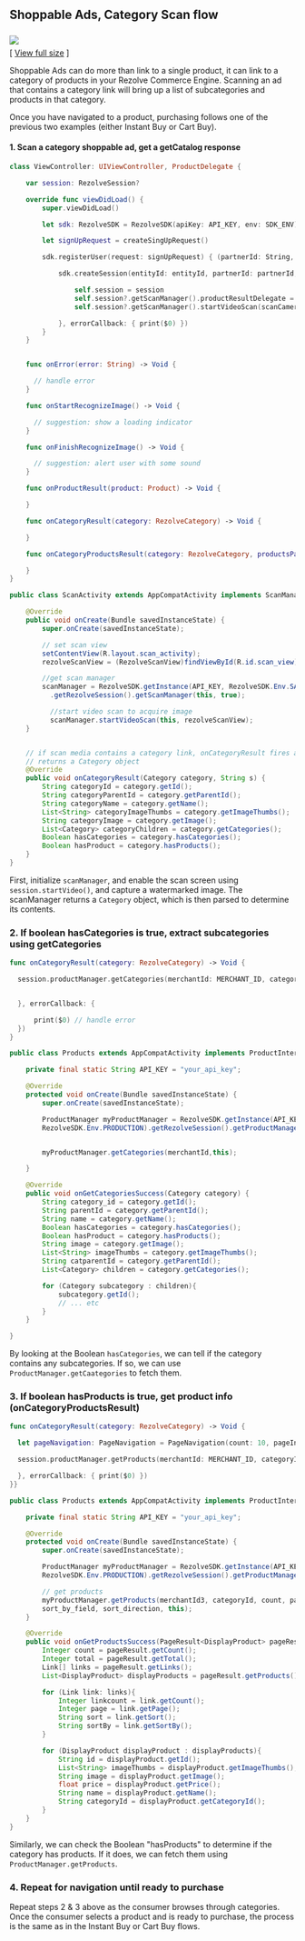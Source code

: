 

## Shoppable Ads, Category Scan flow



<img src="images/ShoppableAdFlowInstantBuy.png" style="margin:6px 0;"><br/>[ <a href="images/ShoppableAdFlowInstantBuy.png">View full size</a> ]

Shoppable Ads can do more than link to a single product, it can link to a category of products in your Rezolve Commerce Engine. Scanning an ad that contains a category link will bring up a list of subcategories and products in that category.

Once you have navigated to a product, purchasing follows one of the previous two examples (either Instant Buy or Cart Buy).



#### 1. Scan a category shoppable ad,  get a getCatalog response

```swift
class ViewController: UIViewController, ProductDelegate {

    var session: RezolveSession?

    override func viewDidLoad() {
        super.viewDidLoad()

        let sdk: RezolveSDK = RezolveSDK(apiKey: API_KEY, env: SDK_ENV)

        let signUpRequest = createSingUpRequest()

        sdk.registerUser(request: signUpRequest) { (partnerId: String, entityId: String) in

            sdk.createSession(entityId: entityId, partnerId: partnerId, device: signUpRequest.device, callback: { (session: RezolveSession) in

                self.session = session
                self.session?.getScanManager().productResultDelegate = self
                self.session?.getScanManager().startVideoScan(scanCameraView: self.view as! ScanCameraView)

            }, errorCallback: { print($0) })
        }
    }


    func onError(error: String) -> Void {

      // handle error
    }

    func onStartRecognizeImage() -> Void {

      // suggestion: show a loading indicator
    }

    func onFinishRecognizeImage() -> Void {

      // suggestion: alert user with some sound
    }

    func onProductResult(product: Product) -> Void {

    }

    func onCategoryResult(category: RezolveCategory) -> Void {

    }

    func onCategoryProductsResult(category: RezolveCategory, productsPage: PageResult<DisplayProduct>) -> Void {

    }
}
```

```java
public class ScanActivity extends AppCompatActivity implements ScanManagerInterface, View.OnClickListener {

    @Override
    public void onCreate(Bundle savedInstanceState) {
        super.onCreate(savedInstanceState);

        // set scan view
        setContentView(R.layout.scan_activity);
        rezolveScanView = (RezolveScanView)findViewById(R.id.scan_view);

        //get scan manager
        scanManager = RezolveSDK.getInstance(API_KEY, RezolveSDK.Env.SANDBOX)
          .getRezolveSession().getScanManager(this, true);

          //start video scan to acquire image
          scanManager.startVideoScan(this, rezolveScanView);
    }


    // if scan media contains a category link, onCategoryResult fires and
    // returns a Category object
    @Override
    public void onCategoryResult(Category category, String s) {
        String categoryId = category.getId();
        String categoryParentId = category.getParentId();
        String categoryName = category.getName();
        List<String> categoryImageThumbs = category.getImageThumbs();
        String categoryImage = category.getImage();
        List<Category> categoryChildren = category.getCategories();
        Boolean hasCategories = category.hasCategories();
        Boolean hasProduct = category.hasProducts();
    }
}

```

First, initialize `scanManager`, and enable the scan screen using `session.startVideo()`, and capture a watermarked image. The scanManager returns a `Category` object, which is then parsed to determine its contents.



### 2. If boolean hasCategories is true, extract subcategories using getCategories
``` swift
func onCategoryResult(category: RezolveCategory) -> Void {

  session.productManager.getCategories(merchantId: MERCHANT_ID, categoryId: category.id, callback: { category in


  }, errorCallback: {

      print($0) // handle error
  })
}
```
```java
public class Products extends AppCompatActivity implements ProductInterface {

    private final static String API_KEY = "your_api_key";

    @Override
    protected void onCreate(Bundle savedInstanceState) {
        super.onCreate(savedInstanceState);

        ProductManager myProductManager = RezolveSDK.getInstance(API_KEY,
        RezolveSDK.Env.PRODUCTION).getRezolveSession().getProductManager();


        myProductManager.getCategories(merchantId,this);

    }

    @Override
    public void onGetCategoriesSuccess(Category category) {
        String category_id = category.getId();
        String parentId = category.getParentId();
        String name = category.getName();
        Boolean hasCategories = category.hasCategories();
        Boolean hasProduct = category.hasProducts();
        String image = category.getImage();
        List<String> imageThumbs = category.getImageThumbs();
        String catparentId = category.getParentId();
        List<Category> children = category.getCategories();

        for (Category subcategory : children){
            subcategory.getId();
            // ... etc
        }
    }

}
```

By looking at the Boolean `hasCategories`, we can tell if the category contains any subcategories. If so, we can use `ProductManager.getCaategories` to fetch them.


### 3. If boolean hasProducts is true, get product info (onCategoryProductsResult)
``` swift
func onCategoryResult(category: RezolveCategory) -> Void {

  let pageNavigation: PageNavigation = PageNavigation(count: 10, pageIndex: 0, sortBy: nil, sort: PageNavigationSort.ASC)

  session.productManager.getProducts(merchantId: MERCHANT_ID, categoryId: category.id, pageNavigation: pageNavigation, callback: { (pageResult: PageResult<DisplayProduct>) in

  }, errorCallback: { print($0) })
}}
```
```java
public class Products extends AppCompatActivity implements ProductInterface {

    private final static String API_KEY = "your_api_key";

    @Override
    protected void onCreate(Bundle savedInstanceState) {
        super.onCreate(savedInstanceState);

        ProductManager myProductManager = RezolveSDK.getInstance(API_KEY,
        RezolveSDK.Env.PRODUCTION).getRezolveSession().getProductManager();

        // get products
        myProductManager.getProducts(merchantId3, categoryId, count, page, 
        sort_by_field, sort_direction, this);
    }

    @Override
    public void onGetProductsSuccess(PageResult<DisplayProduct> pageResult) {
        Integer count = pageResult.getCount();
        Integer total = pageResult.getTotal();
        Link[] links = pageResult.getLinks();
        List<DisplayProduct> displayProducts = pageResult.getProducts();

        for (Link link: links){
            Integer linkcount = link.getCount();
            Integer page = link.getPage();
            String sort = link.getSort();
            String sortBy = link.getSortBy();
        }

        for (DisplayProduct displayProduct : displayProducts){
            String id = displayProduct.getId();
            List<String> imageThumbs = displayProduct.getImageThumbs();
            String image = displayProduct.getImage();
            float price = displayProduct.getPrice();
            String name = displayProduct.getName();
            String categoryId = displayProduct.getCategoryId();
        }
    }
}
```

Similarly, we can check the Boolean "hasProducts" to determine if the category has products. If it does, we can fetch them using `ProductManager.getProducts`.

### 4. Repeat for navigation until ready to purchase

Repeat steps 2 & 3 above as the consumer browses through categories. Once the consumer selects a product and is ready to purchase, the process is the same as in the Instant Buy or Cart Buy flows. 